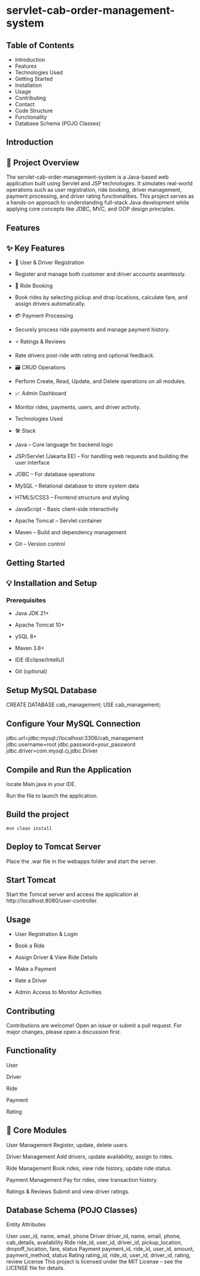 # servlet-cab-order-management-system
## Table of Contents
* Introduction
* Features
* Technologies Used
* Getting Started
* Installation
* Usage
* Contributing
* Contact
* Code Structure
* Functionality
* Database Schema (POJO Classes)

## Introduction
## 🚀 Project Overview
The servlet-cab-order-management-system is a Java-based web application built using Servlet and JSP technologies. It simulates real-world operations such as user registration, ride booking, driver management, payment processing, and driver rating functionalities. This project serves as a hands-on approach to understanding full-stack Java development while applying core concepts like JDBC, MVC, and OOP design principles.

## Features
## ✨ Key Features
* 👤 User & Driver Registration
* Register and manage both customer and driver accounts seamlessly.

* 🚕 Ride Booking
* Book rides by selecting pickup and drop locations, calculate fare, and assign drivers automatically.

* 💳 Payment Processing
* Securely process ride payments and manage payment history.

* ⭐ Ratings & Reviews
* Rate drivers post-ride with rating and optional feedback.

* 🗃️ CRUD Operations
* Perform Create, Read, Update, and Delete operations on all modules.

* 📈 Admin Dashboard
* Monitor rides, payments, users, and driver activity.

* Technologies Used
* 🛠️ Stack
* Java – Core language for backend logic

* JSP/Servlet (Jakarta EE) – For handling web requests and building the user interface

* JDBC – For database operations

* MySQL – Relational database to store system data

* HTML5/CSS3 – Frontend structure and styling

* JavaScript – Basic client-side interactivity

* Apache Tomcat – Servlet container

* Maven – Build and dependency management

* Git – Version control

## Getting Started
## 💡 Installation and Setup
### Prerequisites
* Java JDK 21+

* Apache Tomcat 10+

* ySQL 8+

* Maven 3.8+

* IDE (Eclipse/IntelliJ)

* Git (optional)

## Setup MySQL Database

CREATE DATABASE cab_management;
USE cab_management;

## Configure Your MySQL Connection

jdbc.url=jdbc:mysql://localhost:3306/cab_management
jdbc.username=root
jdbc.password=your_password
jdbc.driver=com.mysql.cj.jdbc.Driver

## Compile and Run the Application

locate Main.java in your IDE.

Run the file to launch the application.

## Build the project
    mvn clean install

## Deploy to Tomcat Server
Place the .war file in the webapps folder and start the server.

## Start Tomcat
Start the Tomcat server and access the application at
http://localhost:8080/user-controller.

## Usage
* User Registration & Login

* Book a Ride

* Assign Driver & View Ride Details

* Make a Payment

* Rate a Driver

* Admin Access to Monitor Activities

## Contributing
Contributions are welcome! Open an issue or submit a pull request. For major changes, please open a discussion first.

## Functionality
User

Driver

Ride

Payment

Rating

## 🔧 Core Modules
User Management
Register, update, delete users.

Driver Management
Add drivers, update availability, assign to rides.

Ride Management
Book rides, view ride history, update ride status.

Payment Management
Pay for rides, view transaction history.

Ratings & Reviews
Submit and view driver ratings.

## Database Schema (POJO Classes)
   Entity	  Attributes

   User	     user_id, name, email, phone
   Driver	 driver_id, name, email, phone, cab_details, availability
   Ride	     ride_id, user_id, driver_id, pickup_location, dropoff_location, fare, status
   Payment	 payment_id, ride_id, user_id, amount, payment_method, status
   Rating	  rating_id, ride_id, user_id, driver_id, rating, review
License
This project is licensed under the MIT License – see the LICENSE file for details.